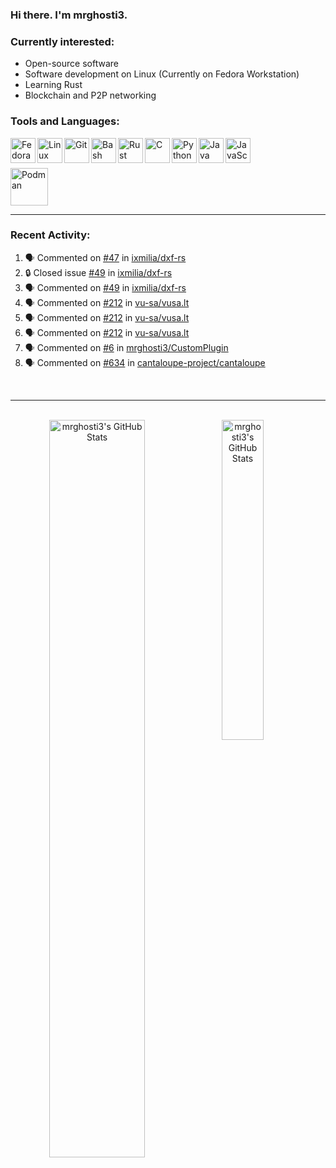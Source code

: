 ### Hi there. I'm mrghosti3.

### Currently interested:

- Open-source software
- Software development on Linux (Currently on Fedora Workstation)
- Learning Rust
- Blockchain and P2P networking

### Tools and Languages:

<img align="left" width="40px" alt="Fedora Workstation" src="https://cdn.jsdelivr.net/gh/devicons/devicon/icons/fedora/fedora-original.svg" />
<img align="left" width="40px" alt="Linux" src="https://cdn.jsdelivr.net/gh/devicons/devicon/icons/linux/linux-original.svg" />
<img align="left" width="40px" alt="Git" src="https://cdn.jsdelivr.net/gh/devicons/devicon/icons/git/git-original.svg" />
<img align="left" width="40px" alt="Bash" src="https://cdn.jsdelivr.net/gh/devicons/devicon/icons/bash/bash-original.svg" />
<img align="left" width="40px" alt="Rust" src="https://cdn.jsdelivr.net/gh/devicons/devicon/icons/rust/rust-plain.svg" />
<img align="left" width="40px" alt="C" src="https://cdn.jsdelivr.net/gh/devicons/devicon/icons/c/c-original.svg" />
<img align="left" width="40px" alt="Python" src="https://cdn.jsdelivr.net/gh/devicons/devicon/icons/python/python-original.svg" />
<img align="left" width="40px" alt="Java" src="https://cdn.jsdelivr.net/gh/devicons/devicon/icons/java/java-original-wordmark.svg" />
<img align="left" width="40px" alt="JavaScript" src="https://cdn.jsdelivr.net/gh/devicons/devicon/icons/javascript/javascript-original.svg" />

<br><br>

<img width="60px" alt="Podman" src="https://cdn.jsdelivr.net/gh/devicons/devicon/icons/podman/podman-original.svg" />

---

### Recent Activity:

<!--START_SECTION:activity-->
1. 🗣 Commented on [#47](https://github.com/ixmilia/dxf-rs/pull/47#issuecomment-1707340087) in [ixmilia/dxf-rs](https://github.com/ixmilia/dxf-rs)
2. 🔒 Closed issue [#49](https://github.com/ixmilia/dxf-rs/issues/49) in [ixmilia/dxf-rs](https://github.com/ixmilia/dxf-rs)
3. 🗣 Commented on [#49](https://github.com/ixmilia/dxf-rs/issues/49#issuecomment-1707321605) in [ixmilia/dxf-rs](https://github.com/ixmilia/dxf-rs)
4. 🗣 Commented on [#212](https://github.com/vu-sa/vusa.lt/pull/212#issuecomment-1687077712) in [vu-sa/vusa.lt](https://github.com/vu-sa/vusa.lt)
5. 🗣 Commented on [#212](https://github.com/vu-sa/vusa.lt/pull/212#issuecomment-1687068377) in [vu-sa/vusa.lt](https://github.com/vu-sa/vusa.lt)
6. 🗣 Commented on [#212](https://github.com/vu-sa/vusa.lt/pull/212#issuecomment-1687034513) in [vu-sa/vusa.lt](https://github.com/vu-sa/vusa.lt)
7. 🗣 Commented on [#6](https://github.com/mrghosti3/CustomPlugin/issues/6#issuecomment-1678540240) in [mrghosti3/CustomPlugin](https://github.com/mrghosti3/CustomPlugin)
8. 🗣 Commented on [#634](https://github.com/cantaloupe-project/cantaloupe/issues/634#issuecomment-1671943120) in [cantaloupe-project/cantaloupe](https://github.com/cantaloupe-project/cantaloupe)
<!--END_SECTION:activity-->

<br />

---

<br />

<div align="center">
    <a href="#x">
        <img
            align="left"
            width="55%"
            alt="mrghosti3's GitHub Stats"
            src="https://github-readme-stats.vercel.app/api?username=mrghosti3&show_icons=true&theme=tokyonight&count_private=true&bg_color=3A5D37&text_color=FAC860&icon_color=E75A7C"
        />
    </a>
    <a href="#x">
        <img
            align="left"
            width="36.25%"
            alt="mrghosti3's GitHub Stats"
            src="https://github-readme-stats.vercel.app/api/top-langs/?username=mrghosti3&layout=compact&theme=tokyonight&langs_count=8&bg_color=2B4D28&text_color=FAC860"
        />
    </a>
</div>
